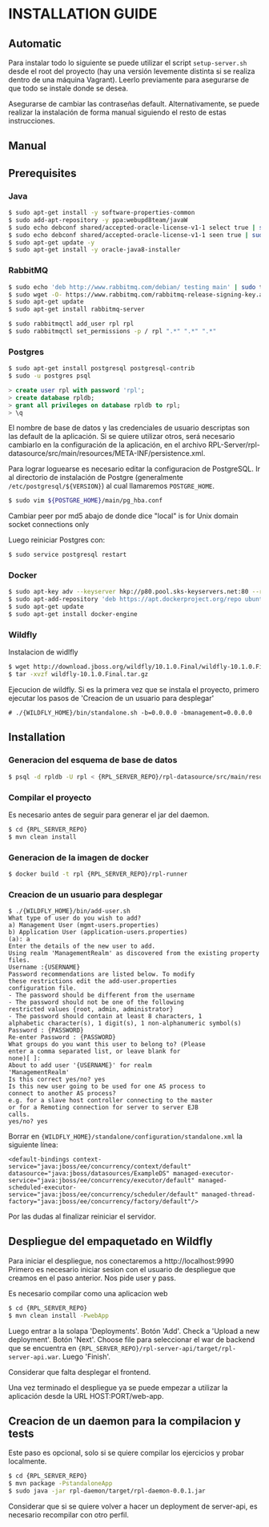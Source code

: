 # INSTALLATION GUIDE

Automatic
---------

Para instalar todo lo siguiente se puede utilizar el script `setup-server.sh` desde el root del proyecto (hay una versión levemente distinta si se realiza dentro de una máquina Vagrant). Leerlo previamente para asegurarse de que todo se instale donde se desea.

Asegurarse de cambiar las contraseñas default. Alternativamente, se puede realizar la instalación de forma manual siguiendo el resto de estas instrucciones.


Manual
------

## Prerequisites

### Java
```bash
$ sudo apt-get install -y software-properties-common
$ sudo add-apt-repository -y ppa:webupd8team/javaW
$ sudo echo debconf shared/accepted-oracle-license-v1-1 select true | sudo debconf-set-selections
$ sudo echo debconf shared/accepted-oracle-license-v1-1 seen true | sudo debconf-set-selections
$ sudo apt-get update -y
$ sudo apt-get install -y oracle-java8-installer
```
### RabbitMQ
```bash
$ sudo echo 'deb http://www.rabbitmq.com/debian/ testing main' | sudo tee /etc/apt/sources.list.d/rabbitmq.list
$ sudo wget -O- https://www.rabbitmq.com/rabbitmq-release-signing-key.asc | sudo apt-key add -
$ sudo apt-get update
$ sudo apt-get install rabbitmq-server

$ sudo rabbitmqctl add_user rpl rpl
$ sudo rabbitmqctl set_permissions -p / rpl ".*" ".*" ".*"
```
### Postgres
```bash
$ sudo apt-get install postgresql postgresql-contrib
$ sudo -u postgres psql
```
```sql
> create user rpl with password 'rpl';
> create database rpldb;
> grant all privileges on database rpldb to rpl;
> \q
```
El nombre de base de datos y las credenciales de usuario descriptas son las default de la aplicación. Si se quiere utilizar otros, será necesario cambiarlo en la configuración de la aplicación, en el archivo RPL-Server/rpl-datasource/src/main/resources/META-INF/persistence.xml.

Para lograr loguearse es necesario editar la configuracion de PostgreSQL. Ir al directorio de instalación de Postgre (generalmente `/etc/postgresql/${VERSION}`) al cual llamaremos `POSTGRE_HOME`.
```bash
$ sudo vim ${POSTGRE_HOME}/main/pg_hba.conf
```

Cambiar peer por md5 abajo de donde dice
"local" is for Unix domain socket connections only

Luego reiniciar Postgres con:
```bash
$ sudo service postgresql restart
```

### Docker
```bash
$ sudo apt-key adv --keyserver hkp://p80.pool.sks-keyservers.net:80 --recv-keys 58118E89F3A912897C070ADBF76221572C52609D
$ sudo apt-add-repository 'deb https://apt.dockerproject.org/repo ubuntu-xenial main'
$ sudo apt-get update
$ sudo apt-get install docker-engine
```

### Wildfly

Instalacion de widlfly
```bash
$ wget http://download.jboss.org/wildfly/10.1.0.Final/wildfly-10.1.0.Final.tar.gz
$ tar -xvzf wildfly-10.1.0.Final.tar.gz
```

Ejecucion de wildfly. Si es la primera vez que se instala el proyecto, primero ejecutar los pasos de 'Creacion de un usuario para desplegar'
```
# ./{WILDFLY_HOME}/bin/standalone.sh -b=0.0.0.0 -bmanagement=0.0.0.0
```

## Installation

### Generacion del esquema de base de datos
```bash
$ psql -d rpldb -U rpl < {RPL_SERVER_REPO}/rpl-datasource/src/main/resources/scripts.sql
```
### Compilar el proyecto
Es necesario antes de seguir para generar el jar del daemon.
```bash
$ cd {RPL_SERVER_REPO}
$ mvn clean install
```
### Generacion de la imagen de docker
```bash
$ docker build -t rpl {RPL_SERVER_REPO}/rpl-runner
```
### Creacion de un usuario para desplegar
```
$ ./{WILDFLY_HOME}/bin/add-user.sh
What type of user do you wish to add?
a) Management User (mgmt-users.properties)
b) Application User (application-users.properties)
(a): a
Enter the details of the new user to add.
Using realm 'ManagementRealm' as discovered from the existing property files.
Username :{USERNAME}
Password recommendations are listed below. To modify
these restrictions edit the add-user.properties
configuration file.
- The password should be different from the username
- The password should not be one of the following
restricted values {root, admin, administrator}
- The password should contain at least 8 characters, 1
alphabetic character(s), 1 digit(s), 1 non-alphanumeric symbol(s)
Password : {PASSWORD}
Re-enter Password : {PASSWORD}
What groups do you want this user to belong to? (Please
enter a comma separated list, or leave blank for
none)[ ]:
About to add user '{USERNAME}' for realm
'ManagementRealm'
Is this correct yes/no? yes
Is this new user going to be used for one AS process to
connect to another AS process?
e.g. for a slave host controller connecting to the master
or for a Remoting connection for server to server EJB
calls.
yes/no? yes
```

Borrar en `{WILDFLY_HOME}/standalone/configuration/standalone.xml` la siguiente línea:
```
<default-bindings context-service="java:jboss/ee/concurrency/context/default" datasource="java:jboss/datasources/ExampleDS" managed-executor-service="java:jboss/ee/concurrency/executor/default" managed-scheduled-executor-service="java:jboss/ee/concurrency/scheduler/default" managed-thread-factory="java:jboss/ee/concurrency/factory/default"/>
```

Por las dudas al finalizar reiniciar el servidor.

## Despliegue del empaquetado en Wildfly
Para iniciar el despliegue, nos conectaremos a http://localhost:9990 Primero es necesario iniciar sesion con el usuario de despliegue que creamos en el paso anterior. Nos pide user y pass.

Es necesario compilar como una aplicacion web
```bash
$ cd {RPL_SERVER_REPO}
$ mvn clean install -PwebApp
```

Luego entrar a la solapa 'Deployments'. Botón 'Add'. Check a 'Upload a new deployment'. Botón 'Next'. Choose file para seleccionar el war de backend que se encuentra en `{RPL_SERVER_REPO}/rpl-server-api/target/rpl-server-api.war`. Luego 'Finish'.

Considerar que falta desplegar el frontend.

Una vez terminado el despliegue ya se puede empezar a utilizar la aplicación
desde la URL HOST:PORT/web-app.


## Creacion de un daemon para la compilacion y tests
Este paso es opcional, solo si se quiere compilar los ejercicios y probar localmente.
```bash
$ cd {RPL_SERVER_REPO}
$ mvn package -PstandaloneApp
$ sudo java -jar rpl-daemon/target/rpl-daemon-0.0.1.jar
```
Considerar que si se quiere volver a hacer un deployment de server-api, es necesario recompilar con otro perfil.
